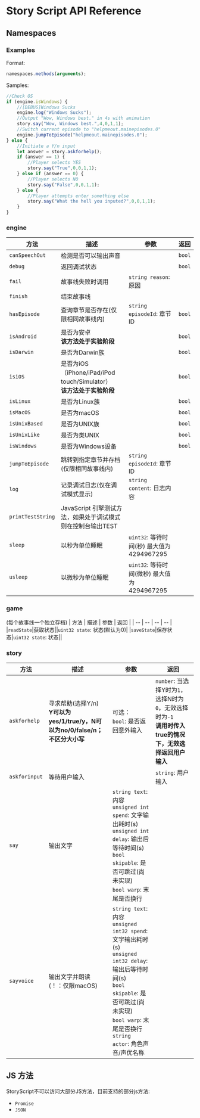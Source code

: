 # Story Script API Reference
## Namespaces
### Examples
Format: 
```JavaScript
namespaces.methods(arguments);
```
Samples:
```JavaScript
//Check OS
if (engine.isWindows) {
    //[DEBUG]Windows Sucks
    engine.log("Windows Sucks");
    //Output "Wow, Windows best." in 4s with animation
    story.say("Wow, Windows best.",4,0,1,1);
    //Switch current episode to "helpmeout.mainepisodes.0"
    engine.jumpToEpisode("helpmeout.mainepisodes.0");
} else {
    //Initiate a Y/n input
    let answer = story.askforhelp();
    if (answer == 1) {
        //Player selects YES
        story.say("True",0,0,1,1);
    } else if (answer == 0) {
        //Player selects NO
        story.say("False",0,0,1,1);
    } else {
        //Player attempts enter something else
        story.say("What the hell you inputed?",0,0,1,1);
    }
}
```
### engine
| 方法 | 描述 | 参数 | 返回 |
| -- | -- | -- | -- |
|`canSpeechOut`|检测是否可以输出声音||`bool`|
|`debug`|返回调试状态||`bool`|
|`fail`|故事线失败时调用|`string reason`: 原因||
|`finish`|结束故事线|||
|`hasEpisode`|查询章节是否存在(仅限相同故事线内)|`string episodeId`: 章节ID|`bool`|
|`isAndroid`|是否为安卓<br>**该方法处于实验阶段**||`bool`|
|`isDarwin`|是否为Darwin族||`bool`|
|`isiOS`|是否为iOS（iPhone/iPad/iPod touch/Simulator）<br>**该方法处于实验阶段**||`bool`|
|`isLinux`|是否为Linux族||`bool`|
|`isMacOS`|是否为macOS||`bool`|
|`isUnixBased`|是否为UNIX族||`bool`|
|`isUnixLike`|是否为类UNIX||`bool`|
|`isWindows`|是否为Windows设备||`bool`|
|`jumpToEpisode`|跳转到指定章节并存档(仅限相同故事线内)|`string episodeId`: 章节ID||
|`log`|记录调试日志(仅在调试模式显示)|`string content`: 日志内容||
|`printTestString`|JavaScript 引擎测试方法，如果处于调试模式则在控制台输出TEST|||
|`sleep`|以秒为单位睡眠|`uint32`: 等待时间(秒) 最大值为4294967295||
|`usleep`|以微秒为单位睡眠|`uint32`: 等待时间(微秒) 最大值为4294967295||
### game
(每个故事线一个独立存档)
| 方法 | 描述 | 参数 | 返回 |
| -- | -- | -- | -- |
|`readState`|获取状态||`uint32 state`: 状态(默认为0)|
|`saveState`|保存状态|`uint32 state`: 状态||
### story
| 方法 | 描述 | 参数 | 返回 |
| -- | -- | -- | -- |
|`askforhelp`|寻求帮助(选择Y/n)<br>**Y可以为yes/1/true/y，N可以为no/0/false/n；不区分大小写**|可选：<br>`bool`: 是否返回意外输入|`number`: 当选择Y时为`1`，选择N时为`0`，无效选择时为`-1`<br>**调用时传入true的情况下，无效选择返回用户输入**|
|`askforinput`|等待用户输入||`string`: 用户输入|
|`say`|输出文字|`string text`: 内容<br>`unsigned int spend`: 文字输出耗时(s)<br>`unsigned int delay`: 输出后等待时间(s)<br>`bool skipable`: 是否可跳过(尚未实现)<br>`bool warp`: 末尾是否换行||
|`sayvoice`|输出文字并朗读<br>(！：仅限macOS)|`string text`: 内容<br>`unsigned int32 spend`: 文字输出耗时(s)<br>`unsigned int32 delay`: 输出后等待时间(s)<br>`bool skipable`: 是否可跳过(尚未实现)<br>`bool warp`: 末尾是否换行<br>`string actor`: 角色声音/声优名称||
## JS 方法
StoryScript不可以访问大部分JS方法，目前支持的部分js方法:
* `Promise`
* `JSON`
